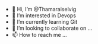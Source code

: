 - 👋 Hi, I’m @Thamaraiselvig
- 👀 I’m interested in Devops
- 🌱 I’m currently learning Git
- 💞️ I’m looking to collaborate on ...
- 📫 How to reach me ...

<!---
Thamaraiselvig/Thamaraiselvig is a ✨ special ✨ repository because its `README.md` (this file) appears on your GitHub profile.
You can click the Preview link to take a look at your changes.
--->
